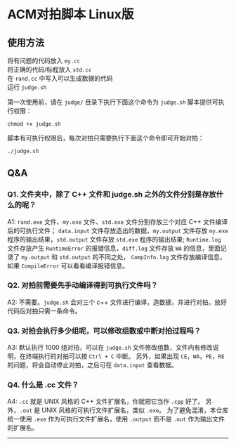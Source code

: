 # ACM对拍脚本 Linux版

## 使用方法

将有问题的代码放入 `my.cc`  
将正确的代码/标程放入 `std.cc`  
在 `rand.cc` 中写入可以生成数据的代码  
运行 `judge.sh`  

第一次使用前，请在 `judge/` 目录下执行下面这个命令为 `judge.sh` 脚本提供可执行权限：  
```shell
chmod +x judge.sh
```

脚本有可执行权限后，每次对拍只需要执行下面这个命令即可开始对拍：  
```bash
./judge.sh
```

## Q&A

### Q1. 文件夹中，除了 C++ 文件和 judge.sh 之外的文件分别是存放什么的呢？

A1: `rand.exe` 文件、`my.exe` 文件、`std.exe` 文件分别存放三个对应 C++ 文件编译后的可执行文件；
`data.input` 文件存放造出的数据，`my.output` 文件存放 `my.exe` 程序的输出结果，`std.output` 文件存放 `std.exe` 程序的输出结果;
`Runtime.log` 文件存放产生 `RuntimeError` 的报错信息，`diff.log` 文件存放 `WA` 的信息，里面记录了 `my.output` 和 `std.output` 的不同之处，
`CompInfo.log` 文件存放编译信息，如果 `CompileError` 可以看看编译报错信息。

### Q2. 对拍前需要先手动编译得到可执行文件吗？

A2: 不需要。`judge.sh` 会对三个 c++ 文件进行编译，造数据，并进行对拍。放好代码后对拍只需一条命令。  

### Q3. 对拍会执行多少组呢，可以修改组数或中断对拍过程吗？

A3: 默认执行 1000 组对拍，可以在 `judge.sh` 文件修改组数，文件内有修改说明，在终端执行的对拍可以按 `Ctrl + C` 中断。
另外，如果出现 `CE`，`WA`，`PE`，`RE` 的问题，将会自动停止对拍，之后可在 `data.input` 查看数据。

### Q4. 什么是 .cc 文件？

A4: `.cc` 就是 UNIX 风格的 C++ 文件扩展名，你就把它当作 `.cpp` 好了。
另外，`.out` 是 UNIX 风格的可执行文件扩展名，类似 `.exe`。
为了避免混淆，本仓库统一使用 `.exe` 作为可执行文件扩展名，使用 `.output` 而不是 `.out` 作为输出文件的扩展名。

---
